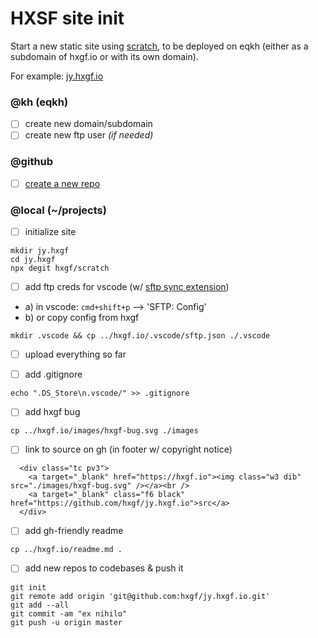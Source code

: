 
# HXSF site init
Start a new static site using [scratch](https://github.com/hxgf/scratch), to be deployed on eqkh (either as a subdomain of hxgf.io or with its own domain). 

For example: [jy.hxgf.io](https://jy.hxgf.io/)

### @kh (eqkh)
- [ ] create new domain/subdomain
- [ ] create new ftp user *(if needed)*

### @github
- [ ] [create a new repo](https://github.com/new)


### @local (~/projects)
- [ ] initialize site
```
mkdir jy.hxgf
cd jy.hxgf
npx degit hxgf/scratch
```
- [ ] add ftp creds for vscode (w/ [sftp sync extension](https://marketplace.visualstudio.com/items?itemName=liximomo.sftp))
- a) in vscode: `cmd+shift+p` --> 'SFTP: Config'
- b) or copy config from hxgf
```
mkdir .vscode && cp ../hxgf.io/.vscode/sftp.json ./.vscode
```

- [ ] upload everything so far

- [ ] add .gitignore
```
echo ".DS_Store\n.vscode/" >> .gitignore
```
- [ ] add hxgf bug
```
cp ../hxgf.io/images/hxgf-bug.svg ./images
```
- [ ] link to source on gh (in footer w/ copyright notice)
```
  <div class="tc pv3">
    <a target="_blank" href="https://hxgf.io"><img class="w3 dib" src="./images/hxgf-bug.svg" /></a><br />
    <a target="_blank" class="f6 black" href="https://github.com/hxgf/jy.hxgf.io">src</a>
  </div>
```
- [ ] add gh-friendly readme
```
cp ../hxgf.io/readme.md .
```
- [ ] add new repos to codebases & push it
```
git init
git remote add origin 'git@github.com:hxgf/jy.hxgf.io.git'
git add --all
git commit -am "ex nihilo"
git push -u origin master
```
